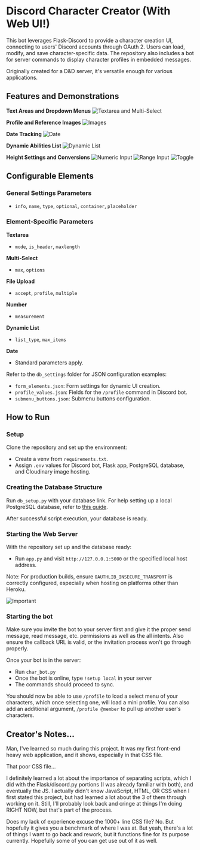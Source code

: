 # Discord Character Creator (With Web UI!)

This bot leverages Flask-Discord to provide a character creation UI, connecting to users' Discord accounts through OAuth 2. Users can load, modify, and save character-specific data. The repository also includes a bot for server commands to display character profiles in embedded messages.

Originally created for a D&D server, it's versatile enough for various applications.

## Features and Demonstrations

**Text Areas and Dropdown Menus**
![Textarea and Multi-Select](displays/textarea-multi.png)

**Profile and Reference Images**
![Images](displays/images.png)

**Date Tracking**
![Date](displays/date.png)

**Dynamic Abilities List**
![Dynamic List](displays/dynamic.png)

**Height Settings and Conversions**
![Numeric Input](displays/numeric.gif)
![Range Input](displays/range.gif)
![Toggle](displays/toggle.gif)

## Configurable Elements

### General Settings Parameters
- `info`, `name`, `type`, `optional`, `container`, `placeholder`

### Element-Specific Parameters

**Textarea**
- `mode`, `is_header`, `maxlength`

**Multi-Select**
- `max`, `options`

**File Upload**
- `accept`, `profile`, `multiple`

**Number**
- `measurement`

**Dynamic List**
- `list_type`, `max_items`

**Date**
- Standard parameters apply.

Refer to the `db_settings` folder for JSON configuration examples:
- `form_elements.json`: Form settings for dynamic UI creation.
- `profile_values.json`: Fields for the `/profile` command in Discord bot.
- `submenu_buttons.json`: Submenu buttons configuration.

## How to Run

### Setup
Clone the repository and set up the environment:
- Create a venv from `requirements.txt`.
- Assign `.env` values for Discord bot, Flask app, PostgreSQL database, and Cloudinary image hosting.

### Creating the Database Structure
Run `db_setup.py` with your database link. For help setting up a local PostgreSQL database, refer to [this guide](https://www.prisma.io/dataguide/postgresql/setting-up-a-local-postgresql-database).

After successful script execution, your database is ready.

### Starting the Web Server
With the repository set up and the database ready:
- Run `app.py` and visit `http://127.0.0.1:5000` or the specified local host address.

Note: For production builds, ensure `OAUTHLIB_INSECURE_TRANSPORT` is correctly configured, especially when hosting on platforms other than Heroku.

![Important](displays/important.png)

### Starting the bot
Make sure you invite the bot to your server first and give it the proper send message, read message, etc. permissions as well as the all intents. Also ensure the callback URL is valid, or the invitation process won't go through properly.

Once your bot is in the server:
- Run `char_bot.py`
- Once the bot is online, type `!setup local` in your server
- The commands should proceed to sync.

You should now be able to use `/profile` to load a select menu of your characters, which once selecting one, will load a mini profile. You can also add an additional argument, `/profile @member` to pull up another user's characters.

## Creator's Notes...
Man, I've learned so much during this project. It was my first front-end heavy web application, and it shows, especially in that CSS file.

That poor CSS file...

I definitely learned a lot about the importance of separating scripts, which I did with the Flask/discord.py portions (I was already familiar with both), and eventually the JS. I actually didn't know JavaScript, HTML, OR CSS when I first stated this project, but had learned a lot about the 3 of them through working on it. Still, I'll probably look back and cringe at things I'm doing RIGHT NOW, but that's part of the process.

Does my lack of experience excuse the 1000+ line CSS file? No. But hopefully it gives you a benchmark of where I was at. But yeah, there's a lot of things I want to go back and rework, but it functions fine for its purpose currently. Hopefully some of you can get use out of it as well.
